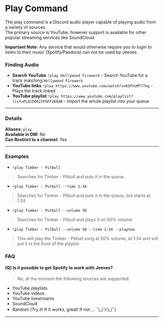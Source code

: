 # Play Command

The play command is a Discord audio player capable of playing audio from a variety of sources.  
The primary source is YouTube, however support is available for other popular streaming services like SoundCloud.  

**Important Note:** Any service that would otherwise require you to login to listen to their music (Spotify/Pandora) can not be used by Jeeves.

### Finding Audio
* **Search YouTube** `!play Hollywood Firework` - Search YouTube for a track matching `Hollywood Firework`
* **YouTube links** `!play https://www.youtube.com/watch?v=KSFVuMT77eg` - Plays the track linked
* **YouTube playlist** `!play https://www.youtube.com/playlist?list=PLA1D6023F6FF2684B` - Import the whole playlist into your queue
***
### Details
**Aliases:** `play`  
**Available in DM:** No  
**Can Restrict to a channel:** Yes    

***

### Examples

* `!play Timber - Pitbull`
> Searches for Timber - Pitbull and puts it in the queue.
* `!play Timber - Putbull --time 1:34`
> Searches for Timber - Pitbull and puts it in the queue, but starts at 1:34
* `!play Timber - Putbull --volume 50`
> Searches for Timber - Pitbull and plays it on 50% volume
* `!play Timber - Pitbull --volume 50 --time 1:34 --playnow`
> This will play the Timber - Pitbull song at 50% volume, at 1:34 and will put it in the front of the playlist


### FAQ
#### (Q) Is it possible to get Spotify to work with Jeeves?
>No, at the moment the following sources are supported:
* YouTube playlists
* YouTube videos
* YouTube livestreams
* SoundCloud
* Random (Try it! If it works, great! If not ... ¯\\\_(ツ)_/¯)
***
